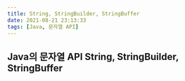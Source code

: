 ```yaml
---
title: String, StringBuilder, StringBuffer
date: 2021-08-21 23:13:33
tags: [Java, 문자열 API]
---
```


## Java의 문자열 API String, StringBuilder, StringBuffer
